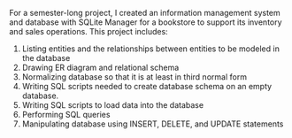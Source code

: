 For a semester-long project, I created an information management system and database with SQLite Manager for a bookstore to support its inventory and sales operations. This project includes:

1. Listing entities and the relationships between entities to be modeled in the database
2. Drawing ER diagram and relational schema
3. Normalizing database so that it is at least in third normal form
4. Writing SQL scripts needed to create database schema on an empty database.
5. Writing SQL scripts to load data into the database
6. Performing SQL queries
7. Manipulating database using INSERT, DELETE, and UPDATE statements
